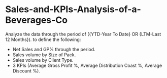 # Sales-and-KPIs-Analysis-of-a-Beverages-Co

Analyze the data through the period of ({YTD-Year To Date} OR {LTM-Last 12 Months}).
to define the following:

- Net Sales and GP% through the period.
- Sales volume by Size of Pack.
- Sales volume by Client Type.
- 3 KPIs (Average Gross Profit %, Average Distribution Coast %,  Average Discount %).
